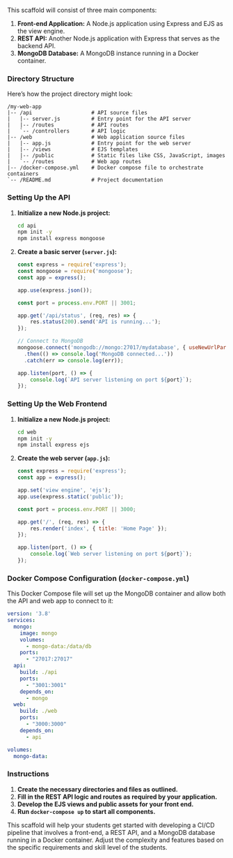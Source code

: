 This scaffold will consist of three main components:

1. **Front-end Application:** A Node.js application using Express and EJS as the view engine.
2. **REST API:** Another Node.js application with Express that serves as the backend API.
3. **MongoDB Database:** A MongoDB instance running in a Docker container.

### Directory Structure

Here’s how the project directory might look:

```
/my-web-app
|-- /api                   # API source files
|   |-- server.js          # Entry point for the API server
|   |-- /routes            # API routes
|   `-- /controllers       # API logic
|-- /web                   # Web application source files
|   |-- app.js             # Entry point for the web server
|   |-- /views             # EJS templates
|   |-- /public            # Static files like CSS, JavaScript, images
|   `-- /routes            # Web app routes
|-- /docker-compose.yml    # Docker compose file to orchestrate containers
`-- /README.md             # Project documentation
```

### Setting Up the API

1. **Initialize a new Node.js project:**
   ```bash
   cd api
   npm init -y
   npm install express mongoose
   ```

2. **Create a basic server (`server.js`):**
   ```javascript
   const express = require('express');
   const mongoose = require('mongoose');
   const app = express();

   app.use(express.json());

   const port = process.env.PORT || 3001;

   app.get('/api/status', (req, res) => {
       res.status(200).send('API is running...');
   });

   // Connect to MongoDB
   mongoose.connect('mongodb://mongo:27017/mydatabase', { useNewUrlParser: true, useUnifiedTopology: true })
     .then(() => console.log('MongoDB connected...'))
     .catch(err => console.log(err));

   app.listen(port, () => {
       console.log(`API server listening on port ${port}`);
   });
   ```

### Setting Up the Web Frontend

1. **Initialize a new Node.js project:**
   ```bash
   cd web
   npm init -y
   npm install express ejs
   ```

2. **Create the web server (`app.js`):**
   ```javascript
   const express = require('express');
   const app = express();

   app.set('view engine', 'ejs');
   app.use(express.static('public'));

   const port = process.env.PORT || 3000;

   app.get('/', (req, res) => {
       res.render('index', { title: 'Home Page' });
   });

   app.listen(port, () => {
       console.log(`Web server listening on port ${port}`);
   });
   ```

### Docker Compose Configuration (`docker-compose.yml`)

This Docker Compose file will set up the MongoDB container and allow both the API and web app to connect to it:

```yaml
version: '3.8'
services:
  mongo:
    image: mongo
    volumes:
      - mongo-data:/data/db
    ports:
      - "27017:27017"
  api:
    build: ./api
    ports:
      - "3001:3001"
    depends_on:
      - mongo
  web:
    build: ./web
    ports:
      - "3000:3000"
    depends_on:
      - api

volumes:
  mongo-data:
```

### Instructions

1. **Create the necessary directories and files as outlined.**
2. **Fill in the REST API logic and routes as required by your application.**
3. **Develop the EJS views and public assets for your front end.**
4. **Run `docker-compose up` to start all components.**

This scaffold will help your students get started with developing a CI/CD pipeline that involves a front-end, a REST API, and a MongoDB database running in a Docker container. Adjust the complexity and features based on the specific requirements and skill level of the students.
